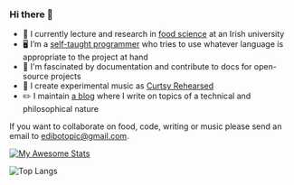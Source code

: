 ### Hi there 👋

- 🧪 I currently lecture and research in [food science](https://scholar.google.com/citations?user=aw1EnaIAAAAJ&hl=en) at an Irish
university
- 🖥️ I’m a [self-taught programmer](https://github.com/edibotopic?tab=repositories) who tries to use whatever language
is appropriate to the project at hand
- 📃 I'm fascinated by documentation and contribute
to docs for open-source projects
- 🎹 I create experimental music as [Curtsy Rehearsed](https://curtsyrehearsed.bandcamp.com/)
- ✏️  I maintain [a blog](https://edibotopic.com) where I write on topics of a technical and philosophical nature

If you want to collaborate on food, code, writing or music please send an email to [edibotopic@gmail.com](mailto:edibotopic@gmail.com).

[![My Awesome Stats](https://awesome-github-stats.azurewebsites.net/user-stats/edibotopic?cardType=level&theme=nightowl&preferLogin=false)](https://git.io/awesome-stats-card)

![Top Langs](https://github-readme-stats.vercel.app/api/top-langs/?username=edibotopic&hide=html,css,scss,rmarkdown&theme=nightowl)
